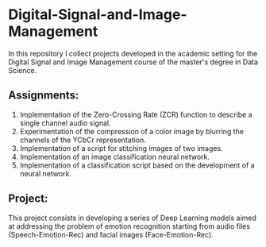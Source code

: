 # Digital-Signal-and-Image-Management
In this repository I collect projects developed in the academic setting for the Digital Signal and Image Management course of the master's degree in Data Science.

## Assignments:
1. Implementation of the Zero-Crossing Rate (ZCR) function to describe a single channel audio signal.
2. Experimentation of the compression of a color image by blurring the channels of the YCbCr representation.
3. Implementation of a script for stitching images of two images.
4. Implementation of an image classification neural network.
5. Implementation of a classification script based on the development of a neural network.

## Project:
This project consists in developing a series of Deep Learning models aimed at addressing the problem of emotion recognition starting from audio files (Speech-Emotion-Rec) and facial images (Face-Emotion-Rec).
